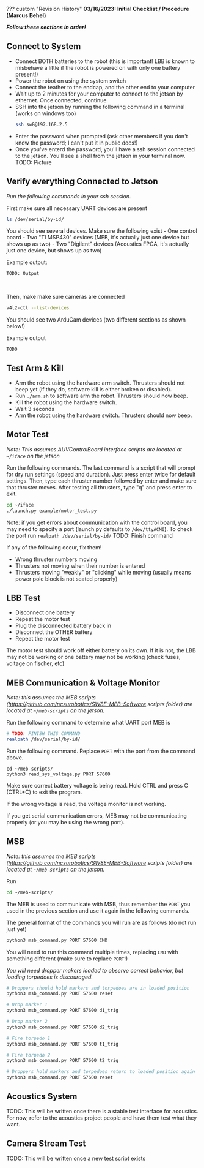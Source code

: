 
??? custom "Revision History"
    **03/16/2023: Initial Checklist / Procedure (Marcus Behel)**


***Follow these sections in order!***

## Connect to System

- Connect BOTH batteries to the robot (this is important! LBB is known to misbehave a little if the robot is powered on with only one battery present!)
- Power the robot on using the system switch
- Connect the teather to the endcap, and the other end to your computer
- Wait up to 2 minutes for your computer to connect to the jetson by ethernet. Once connected, continue.
- SSH into the jetson by running the following command in a terminal (works on windows too)
    ```sh
    ssh sw8@192.168.2.5
    ```
- Enter the password when prompted (ask other members if you don't know the password; I can't put it in public docs!)
- Once you've enterd the password, you'll have a ssh session connected to the jetson. You'll see a shell from the jetson in your terminal now.
    TODO: Picture


## Verify everything Connected to Jetson

*Run the following commands in your ssh session.*

First make sure all necessary UART devices are present

```sh
ls /dev/serial/by-id/
```

You should see several devices. Make sure the following exist
    - One control board
    - Two "TI MSP430" devices (MEB, it's actually just one device but shows up as two)
    - Two "Digilent" devices (Acoustics FPGA, it's actually just one device, but shows up as two)

Example output:

```
TODO: Output
```

<br />

Then, make make sure cameras are connected

```sh
v4l2-ctl --list-devices
```

You should see two ArduCam devices (two different sections as shown below!)

Example output

```
TODO
```


## Test Arm & Kill

- Arm the robot using the hardware arm switch. Thrusters should not beep yet (if they do, software kill is either broken or disabled).
- Run `./arm.sh` to software arm the robot. Thrusters should now beep.
- Kill the robot using the hardware switch.
- Wait 3 seconds
- Arm the robot using the hardware switch. Thrusters should now beep.

## Motor Test

*Note: This assumes AUVControlBoard interface scripts are located at `~/iface` on the jetson*

Run the following commands. The last command is a script that will prompt for dry run settings (speed and duration). Just press enter twice for default settings. Then, type each thruster number followed by enter and make sure that thruster moves. After testing all thrusters, type "q" and press enter to exit.

```sh
cd ~/iface
./launch.py example/motor_test.py
```

Note: if you get errors about communication with the control board, you may need to specify a port (launch.py defaults to `/dev/ttyACM0`). To check the port run `realpath /dev/serial/by-id/`  TODO: Finish command

If any of the following occur, fix them!

- Wrong thruster numbers moving
- Thrusters not moving when their number is entered
- Thrusters moving "weakly" or "clicking" while moving (usually means power pole block is not seated properly)

## LBB Test

- Disconnect one battery
- Repeat the motor test
- Plug the disconnected battery back in
- Disconnect the OTHER battery
- Repeat the motor test

The motor test should work off either battery on its own. If it is not, the LBB may not be working or one battery may not be working (check fuses, voltage on fischer, etc)


## MEB Communication & Voltage Monitor

*Note: this assumes the MEB scripts (https://github.com/ncsurobotics/SW8E-MEB-Software scripts folder) are located at `~/meb-scripts` on the jetson.*

Run the following command to determine what UART port MEB is

```sh
# TODO: FINISH THIS COMMAND
realpath /dev/serial/by-id/
```

Run the following command. Replace `PORT` with the port from the command above.

```
cd ~/meb-scripts/
python3 read_sys_voltage.py PORT 57600
```

Make sure correct battery voltage is being read. Hold CTRL and press C (CTRL+C) to exit the program.

If the wrong voltage is read, the voltage monitor is not working.

If you get serial communication errors, MEB may not be communicating properly (or you may be using the wrong port).


## MSB

*Note: this assumes the MEB scripts (https://github.com/ncsurobotics/SW8E-MEB-Software scripts folder) are located at `~/meb-scripts` on the jetson.*


Run

```sh
cd ~/meb-scripts/
```

The MEB is used to communicate with MSB, thus remember the `PORT` you used in the previous section and use it again in the following commands.

The general format of the commands you will run are as follows (do not run just yet)

```sh
python3 msb_command.py PORT 57600 CMD
```

You will need to run this command multiple times, replacing `CMD` with something different (make sure to replace `PORT`!)

*You will need dropper makers loaded to observe correct behavior, but loading torpedoes is discouraged.*

```sh
# Droppers should hold markers and torpedoes are in loaded position
python3 msb_command.py PORT 57600 reset

# Drop marker 1
python3 msb_command.py PORT 57600 d1_trig

# Drop marker 2
python3 msb_command.py PORT 57600 d2_trig

# Fire torpedo 1
python3 msb_command.py PORT 57600 t1_trig

# Fire torpedo 2
python3 msb_command.py PORT 57600 t2_trig

# Droppers hold markers and torpedoes return to loaded position again
python3 msb_command.py PORT 57600 reset
```

## Acoustics System

TODO: This will be written once there is a stable test interface for acoustics. For now, refer to the acoustics project people and have them test what they want.


## Camera Stream Test

TODO: This will be written once a new test script exists
